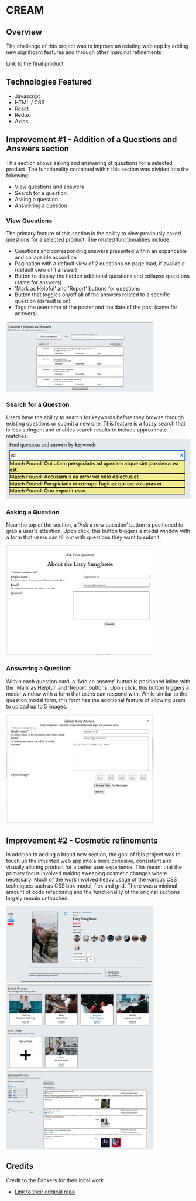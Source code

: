 # CREAM
## Overview
The challenge of this project was to improve an existing web app by adding new significant features and through other marginal refinements

[Link to the final product](http://18.225.11.209:3000/#11109)


## Technologies Featured
- Javascript
- HTML / CSS
- React
- Redux
- Axios

## Improvement #1 - Addition of a Questions and Answers section

This section allows asking and answering of questions for a selected product. The functionality contained within this section was divided into the following:
- View questions and answers
- Search for a question
- Asking a question
- Answering a question

### View Questions
The primary feature of this section is the ability to view previously asked questions for a selected product. The related functionalities include:
- Questions and corresponding answers presented within an expandable and collapsible accordion
- Pagination with a default view of 2 questions on page load, if available (default view of 1 answer)
- Button to display the hidden additional questions and collapse questions (same for answers)
- 'Mark as Helpful' and 'Report' buttons for questions
- Button that toggles on/off all of the answers related to a specific question (default is on)
- Tags the username of the poster and the date of the post (same for answers)
<img src="documentation/Accordion.png" width="80%" height="80%">


### Search for a Question
Users have the ability to search for keywords before they browse through existing questions or submit a new one. This feature is a fuzzy search that is less stringent and enables search results to include approximate matches.
![](documentation/Search.png)

### Asking a Question
Near the top of the section, a 'Ask a new question' button is positioned to grab a user's attention. Upon click, this button triggers a modal window with a form that users can fill out with questions they want to submit. 

<img src="documentation/QuestionModal.png" width="80%" height="50%">

### Answering a Question
Within each question card, a 'Add an answer' button is positioned inline with the 'Mark as Helpful' and 'Report' buttons. Upon click, this button triggers a modal window with a form that users can respond with. While similar to the question modal form, this form has the additional feature of allowing users to upload up to 5 images.

<img src="documentation/AnswerModal.png" width="80%" height="50%">

## Improvement #2 - Cosmetic refinements
In addition to adding a brand new section, the goal of this project was to touch up the inherited web app into a more cohesive, consistent and visually alluring product for a better user experience. This meant that the primary focus involved making sweeping cosmetic changes where necessary. Much of the work involved heavy usage of the various CSS techniques such as CSS box model, flex and grid. There was a minimal amount of code refactoring and the functionality of the original sections largely remain untouched.

<img src="documentation/ProductsScreen.png" width="80%" height="80%">
<img src="documentation/RelatedScreen.png" width="80%" height="80%">
<img src="documentation/ReviewsScreen.png" width="80%" height="80%">

## Credits
Credit to the Backers for their inital work 
- [Link to their original repo](https://github.com/The-Backers/FEC)
